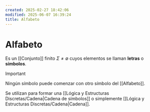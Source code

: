 ```yaml
---
created: 2025-02-27 18:42:06
modified: 2025-06-07 16:39:24
title: Alfabeto
---
```


# Alfabeto

Es un [[Conjunto]] finito $\Sigma \neq \emptyset$ cuyos elementos se llaman **letras** o **símbolos**.

> [!important]
> Ningún símbolo puede comenzar con otro símbolo del [[Alfabeto]].

Se utilizan para formar una [[Lógica y Estructuras Discretas/Cadena|Cadena de símbolos]] o simplemente [[Lógica y Estructuras Discretas/Cadena|Cadena]].

